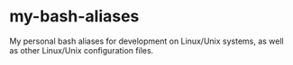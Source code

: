 # my-bash-aliases
My personal bash aliases for development on Linux/Unix systems, as well as other Linux/Unix configuration files.

